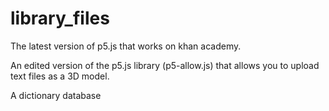 # library_files

The latest version of p5.js that works on khan academy.

An edited version of the p5.js library (p5-allow.js) that allows you to upload text files as a 3D model.

A dictionary database
